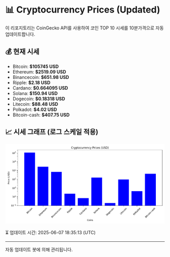 
# 📊 Cryptocurrency Prices (Updated)

이 리포지토리는 CoinGecko API를 사용하여 코인 TOP 10 시세를 10분가격으로 자동 업데이트합니다.

## 💰 현재 시세
- Bitcoin: **$105745 USD**
- Ethereum: **$2519.09 USD**
- Binancecoin: **$651.98 USD**
- Ripple: **$2.18 USD**
- Cardano: **$0.664095 USD**
- Solana: **$150.94 USD**
- Dogecoin: **$0.18318 USD**
- Litecoin: **$88.48 USD**
- Polkadot: **$4.02 USD**
- Bitcoin-cash: **$407.75 USD**

## 📈 시세 그래프 (로그 스케일 적용)
![Crypto Prices](crypto_prices.png)

⏳ 업데이트 시간: 2025-06-07 18:35:13 (UTC)

---
자동 업데이트 봇에 의해 관리됩니다.
